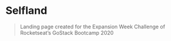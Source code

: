 # Selfland

> Landing page created for the Expansion Week Challenge of Rocketseat’s
> GoStack Bootcamp 2020
